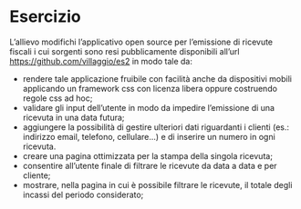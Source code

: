 # Esercizio

L’allievo modifichi l’applicativo open source per l’emissione di ricevute fiscali i cui sorgenti sono resi pubblicamente disponibili all’url https://github.com/villaggio/es2 in modo tale da:
* rendere tale applicazione fruibile con facilità anche da dispositivi mobili applicando un framework css con licenza libera oppure costruendo regole css ad hoc;
* validare gli input dell’utente in modo da impedire l’emissione di una ricevuta in una data futura;
* aggiungere la possibilità di gestire ulteriori dati riguardanti i clienti (es.: indirizzo email, telefono, cellulare...) e di inserire un numero in ogni ricevuta.
* creare una pagina ottimizzata per la stampa della singola ricevuta;
* consentire all’utente finale di filtrare le ricevute da data a data e per cliente;
* mostrare, nella pagina in cui è possibile filtrare le ricevute, il totale degli incassi del periodo considerato;
